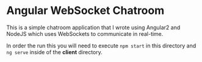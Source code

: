 # Angular WebSocket Chatroom

This is a simple chatroom application that I wrote using Angular2 and NodeJS which uses WebSockets to communicate in real-time.

In order the run this you will need to execute `npm start` in this directory and `ng serve` inside of the **client** directory.
